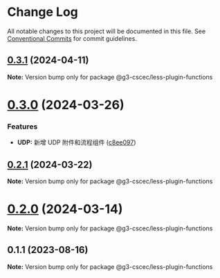 # Change Log

All notable changes to this project will be documented in this file.
See [Conventional Commits](https://conventionalcommits.org) for commit guidelines.

## [0.3.1](https://github.com/seven-phases-max/less-plugin-functions/compare/@g3-cscec/less-plugin-functions@0.3.0...@g3-cscec/less-plugin-functions@0.3.1) (2024-04-11)

**Note:** Version bump only for package @g3-cscec/less-plugin-functions

# [0.3.0](https://github.com/seven-phases-max/less-plugin-functions/compare/@g3-cscec/less-plugin-functions@0.2.1...@g3-cscec/less-plugin-functions@0.3.0) (2024-03-26)

### Features

- **UDP:** 新增 UDP 附件和流程组件 ([c8ee097](https://github.com/seven-phases-max/less-plugin-functions/commit/c8ee0975b5f36a56d063941aa880318add482b4d))

## [0.2.1](https://github.com/seven-phases-max/less-plugin-functions/compare/@g3-cscec/less-plugin-functions@0.1.1...@g3-cscec/less-plugin-functions@0.2.1) (2024-03-22)

**Note:** Version bump only for package @g3-cscec/less-plugin-functions

# [0.2.0](https://github.com/seven-phases-max/less-plugin-functions/compare/@g3-cscec/less-plugin-functions@0.1.1...@g3-cscec/less-plugin-functions@0.2.0) (2024-03-14)

**Note:** Version bump only for package @g3-cscec/less-plugin-functions

## 0.1.1 (2023-08-16)

**Note:** Version bump only for package @g3-cscec/less-plugin-functions
